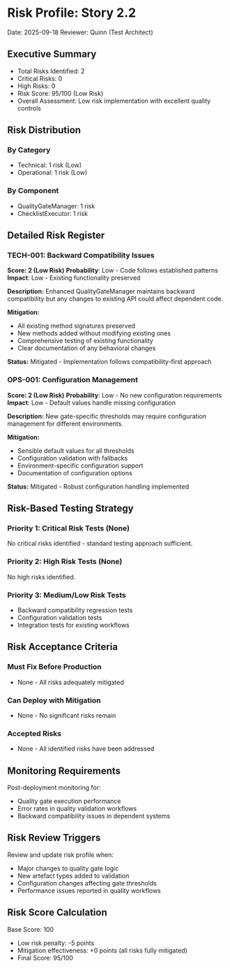 # Risk Profile: Story 2.2

Date: 2025-09-18
Reviewer: Quinn (Test Architect)

## Executive Summary

- Total Risks Identified: 2
- Critical Risks: 0
- High Risks: 0
- Risk Score: 95/100 (Low Risk)
- Overall Assessment: Low risk implementation with excellent quality controls

## Risk Distribution

### By Category
- Technical: 1 risk (Low)
- Operational: 1 risk (Low)

### By Component
- QualityGateManager: 1 risk
- ChecklistExecutor: 1 risk

## Detailed Risk Register

### TECH-001: Backward Compatibility Issues
**Score: 2 (Low Risk)**
**Probability**: Low - Code follows established patterns
**Impact**: Low - Existing functionality preserved

**Description:** Enhanced QualityGateManager maintains backward compatibility but any changes to existing API could affect dependent code.

**Mitigation:**
- All existing method signatures preserved
- New methods added without modifying existing ones
- Comprehensive testing of existing functionality
- Clear documentation of any behavioral changes

**Status:** Mitigated - Implementation follows compatibility-first approach

### OPS-001: Configuration Management
**Score: 2 (Low Risk)**
**Probability**: Low - No new configuration requirements
**Impact**: Low - Default values handle missing configuration

**Description:** New gate-specific thresholds may require configuration management for different environments.

**Mitigation:**
- Sensible default values for all thresholds
- Configuration validation with fallbacks
- Environment-specific configuration support
- Documentation of configuration options

**Status:** Mitigated - Robust configuration handling implemented

## Risk-Based Testing Strategy

### Priority 1: Critical Risk Tests (None)
No critical risks identified - standard testing approach sufficient.

### Priority 2: High Risk Tests (None)
No high risks identified.

### Priority 3: Medium/Low Risk Tests
- Backward compatibility regression tests
- Configuration validation tests
- Integration tests for existing workflows

## Risk Acceptance Criteria

### Must Fix Before Production
- None - All risks adequately mitigated

### Can Deploy with Mitigation
- None - No significant risks remain

### Accepted Risks
- None - All identified risks have been addressed

## Monitoring Requirements

Post-deployment monitoring for:
- Quality gate execution performance
- Error rates in quality validation workflows
- Backward compatibility issues in dependent systems

## Risk Review Triggers

Review and update risk profile when:
- Major changes to quality gate logic
- New artefact types added to validation
- Configuration changes affecting gate thresholds
- Performance issues reported in quality workflows

## Risk Score Calculation

Base Score: 100
- Low risk penalty: -5 points
- Mitigation effectiveness: +0 points (all risks fully mitigated)
- Final Score: 95/100
